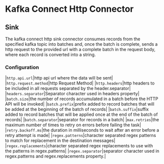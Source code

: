 # Kafka Connect Http Connector

## Sink

The kafka connect http sink connector consumes records from the specified kafka topic into batches and, once the batch is complete, sends a http request to the provided url with a complete batch in the request body, where each record is converted into a string.

### Configuration

|`http.api.url`|http api url where the data will be sent|
|`http.request.method`|http Request Method|
|`http.headers`|http headers to be included in all requests separated by the header.separator|
|`headers.separator`|Separator character used in headers property|
|`batch.size`|the number of records accumulated in a batch before the HTTP API will be invoked|
|`batch.prefix`|prefix added to record batches that will be added at the beginning of the batch of records|
|`batch.suffix`|suffix added to record batches that will be applied once at the end of the batch of records|
|`batch.separator`|separator for records in a batch|
|`max.retries`|the maximum number of times to retry on errors before failing the task|
|`retry.backoff.ms`|the duration in milliseconds to wait after an error before a retry attempt is made|
|`regex.patterns`|character separated regex patterns to match for replacement in the destination messages|
|`regex.replacements`|character separated regex replacements to use with the patterns in regex.patterns|
|`regex.separator`|separator character used in regex.patterns and regex.replacements property.|
